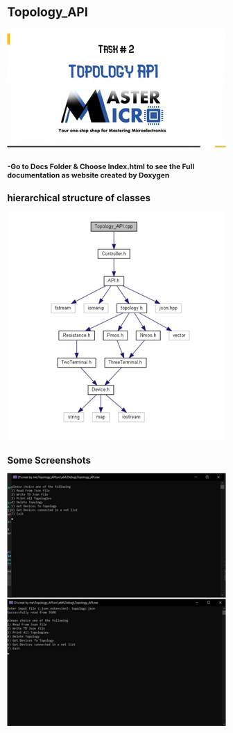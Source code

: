 # Topology_API

  <img src="./Imgs/task2.jpg">

<h3>-Go to Docs Folder & Choose Index.html to see the Full documentation as website created by Doxygen</h3>

## hierarchical structure of classes
  <img src="./Imgs/Diagram.jpg">


## Some Screenshots
  <img src="./Imgs/first img.jpg">
  <img src="./Imgs/second img.jpg">

